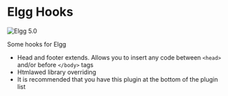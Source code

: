 Elgg Hooks
===============================
![Elgg 5.0](https://img.shields.io/badge/Elgg-5.0-green.svg?style=flat-square)

Some hooks for Elgg

* Head and footer extends. Allows you to insert any code between ```<head>``` and/or before ```</body>``` tags
* Htmlawed library overriding
* It is recommended that you have this plugin at the bottom of the plugin list

